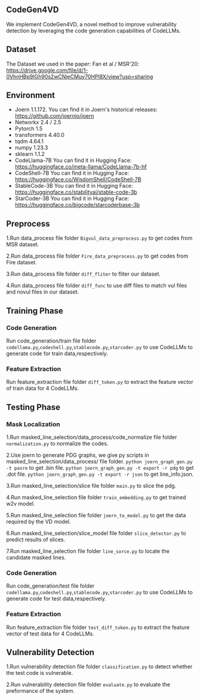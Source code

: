 ## CodeGen4VD
We implement CodeGen4VD, a novel method to improve vulnerability detection by leveraging the code generation capabilities of CodeLLMs. 

## Dataset

The Dataset we used in the paper:
Fan et al / MSR'20: https://drive.google.com/file/d/1-0VhnHBp9IGh90s2wCNjeCMuy70HPl8X/view?usp=sharing


## Environment
- Joern 1.1.172.
You can find it in Joern's historical releases:  https://github.com/joernio/joern
- Networkx 2.4 / 2.5
- Pytorch 1.5
- transformers 4.40.0
- tqdm 4.64.1
- numpy 1.23.3
- sklearn 1.1.2
- CodeLlama-7B
You can find it in Hugging Face:  https://huggingface.co/meta-llama/CodeLlama-7b-hf
- CodeShell-7B
You can find it in Hugging Face:  https://huggingface.co/WisdomShell/CodeShell-7B
- StableCode-3B
You can find it in Hugging Face:  https://huggingface.co/stabilityai/stable-code-3b
- StarCoder-3B
You can find it in Hugging Face:  https://huggingface.co/bigcode/starcoderbase-3b
  
## Preprocess
1.Run data_process file folder  ```Bigvul_data_preprocess.py``` to get codes from MSR dataset.

2.Run data_process file folder  ```Fire_data_preprocess.py``` to get codes from Fire dataset.

3.Run data_process file folder  ```diff_fliter``` to fliter our dataset.

4.Run data_process file folder  ```diff_func``` to use diff files to match vul files and novul files in our dataset.

## Training Phase
### Code Generation
Run code_generation/train file folder  ```codellama.py```,```codeshell.py```,```stablecode.py```,```starcoder.py``` to use CodeLLMs to generate code for train data,respectively.
### Feature Extraction
Run feature_extraction file folder  ```diff_token.py``` to extract the feature vector of train data for 4 CodeLLMs.

## Testing Phase
### Mask Localization
1.Run masked_line_selection/data_process/code_normalize file folder  ```normalization.py``` to normalize the codes.

2.Use joern to generate PDG graphs, we give py scripts in masked_line_selection/data_process/ file folder. 
```python joern_graph_gen.py -t pasre``` to get .bin file.
```python joern_graph_gen.py -t export -r pdg``` to get .dot file.
```python joern_graph_gen.py -t export -r json``` to get line_info.json.

3.Run masked_line_selection/slice file folder ```main.py``` to slice the pdg.

4.Run masked_line_selection file folder ```train_embedding.py``` to get trained w2v model.

5.Run masked_line_selection file folder ```joern_to_model.py``` to get the data required by the VD model.

6.Run masked_line_selection/slice_model file folder ```slice_detector.py``` to predict results of slices.

7.Run masked_line_selection file folder ```line_sorce.py``` to locate the candidate masked lines.
### Code Generation
Run code_generation/test file folder  ```codellama.py```,```codeshell.py```,```stablecode.py```,```starcoder.py``` to use CodeLLMs to generate code for test data,respectively.
### Feature Extraction
Run feature_extraction file folder  ```test_diff_token.py``` to extract the feature vector of test data for 4 CodeLLMs.

## Vulnerability Detection
1.Run vulnerability detection file folder  ```classification.py``` to detect whether the test code is vulnerable.

2.Run vulnerability detection file folder  ```evaluate.py``` to evaluate the preformance of the system.

 
